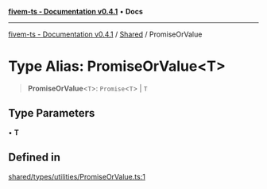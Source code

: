 [**fivem-ts - Documentation v0.4.1**](../../../README.md) • **Docs**

***

[fivem-ts - Documentation v0.4.1](../../../README.md) / [Shared](../README.md) / PromiseOrValue

# Type Alias: PromiseOrValue\<T\>

> **PromiseOrValue**\<`T`\>: `Promise`\<`T`\> \| `T`

## Type Parameters

• **T**

## Defined in

[shared/types/utilities/PromiseOrValue.ts:1](https://github.com/Purpose-Dev/fivem-ts/blob/af9f57481b70813a163451854c2103aaaed13195/src/shared/types/utilities/PromiseOrValue.ts#L1)
